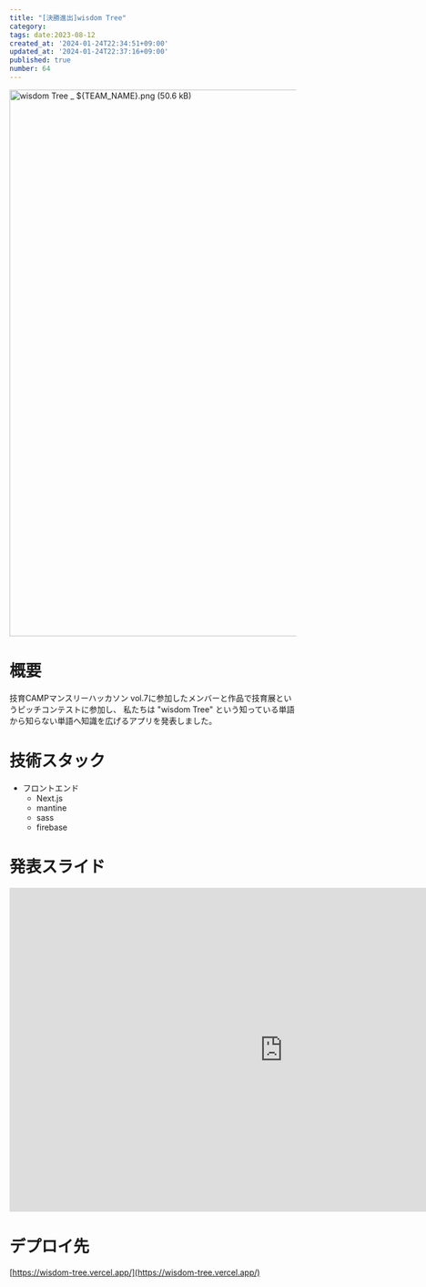 ```yaml
---
title: "[決勝進出]wisdom Tree"
category:
tags: date:2023-08-12
created_at: '2024-01-24T22:34:51+09:00'
updated_at: '2024-01-24T22:37:16+09:00'
published: true
number: 64
---
```


<img width="960" alt="wisdom Tree _ ${TEAM_NAME}.png (50.6 kB)" src="/images/articles/64/eb5f2ed6-e569-45f5-ab5b-6276e1452ca8.png">


# 概要
技育CAMPマンスリーハッカソン vol.7に参加したメンバーと作品で技育展というピッチコンテストに参加し、
私たちは "wisdom Tree" という知っている単語から知らない単語へ知識を広げるアプリを発表しました。

# 技術スタック
- フロントエンド
    - Next.js
    - mantine
    - sass
    - firebase


# 発表スライド

<iframe src="https://docs.google.com/presentation/d/e/2PACX-1vR0Wd_MS751hSvsROIuFXX0Wsq6VDYf0YDRX2ms1fsSKjAv3eRDcqPf7kKBhfUPGFsEpjCt73oWznxt/embed?start=false&loop=false&delayms=3000" frameborder="0" width="960" height="569" allowfullscreen="true" mozallowfullscreen="true" webkitallowfullscreen="true"></iframe>

# デプロイ先

[https://wisdom-tree.vercel.app/](https://wisdom-tree.vercel.app/)


